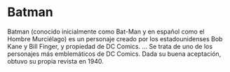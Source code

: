 # Batman

Batman (conocido inicialmente como Bat-Man y en español como el Hombre Murciélago) es un personaje creado por los estadounidenses Bob Kane y Bill Finger,​ y propiedad de DC Comics. ... Se trata de uno de los personajes más emblemáticos de DC Comics. Dada su buena aceptación, obtuvo su propia revista en 1940.
